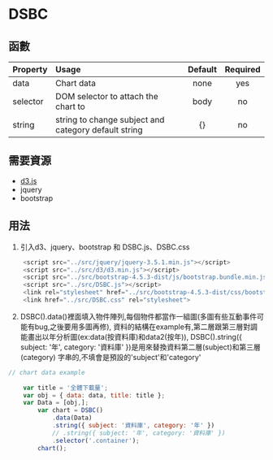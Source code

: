 # DSBC

## 函數
|Property        | Usage           | Default  | Required |
|:------------- |:-------------|:-----:|:-----:|
| data | Chart data | none | yes |
| selector | DOM selector to attach the chart to | body | no |
| string | string to change subject and category default string | {} | no |
## 需要資源
* [d3.js](https://d3js.org/)
* jquery
* bootstrap

## 用法

1. 引入d3、jquery、bootstrap 和 DSBC.js、DSBC.css
```javascript
    <script src="../src/jquery/jquery-3.5.1.min.js"></script>
    <script src="../src/d3/d3.min.js"></script>
    <script src="../src/bootstrap-4.5.3-dist/js/bootstrap.bundle.min.js"></script>
    <script src="../src/DSBC.js"></script>
    <link rel="stylesheet" href="../src/bootstrap-4.5.3-dist/css/bootstrap.min.css">
    <link href="../src/DSBC.css" rel="stylesheet">
```
2. DSBC().data()裡面填入物件陣列,每個物件都當作一組圖(多圖有些互動事件可能有bug,之後要用多圖再修),
   資料的結構在example有,第二層跟第三層對調能畫出以年分析圖(ex:data(按資料庫)和data2(按年)),
   DSBC().string({ subject: '年', category: '資料庫' })是用來替換資料第二層(subject)和第三層(category)
   字串的,不填會是預設的'subject'和'category'
   
```javascript
// chart data example
 
    var title = '全體下載量';
    var obj = { data: data, title: title };
    var Data = [obj,];
        var chart = DSBC()
            .data(Data)
            .string({ subject: '資料庫', category: '年' })
            // .string({ subject: '年', category: '資料庫' })
            .selector('.container');
        chart();

```


